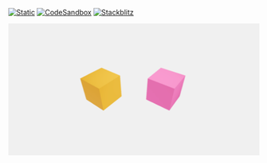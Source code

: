 [![Static](https://img.shields.io/badge/demo-%23646CFF.svg?logo=html5&logoColor=white)](https://pmndrs.github.io/examples/basic-demo)
[![CodeSandbox](https://img.shields.io/badge/codesandbox-040404?logo=codesandbox&logoColor=DBDBDB)](https://codesandbox.io/s/github/pmndrs/examples/tree/main/apps/basic-demo)
[![Stackblitz](https://img.shields.io/badge/stackblitz-fff?logo=Stackblitz&logoColor=1389FD)](https://stackblitz.com/github/pmndrs/examples/tree/main/apps/basic-demo)

![](thumbnail.png)

